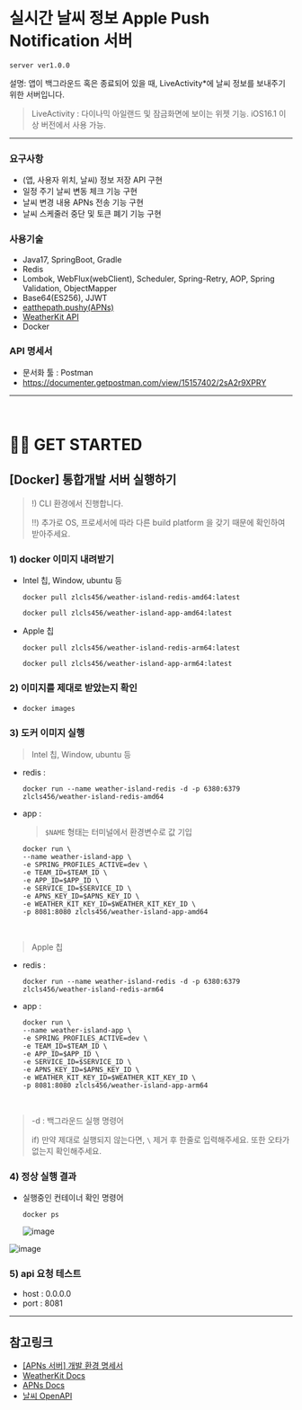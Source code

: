 # 실시간 날씨 정보 Apple Push Notification 서버

`server ver1.0.0`

설명: 앱이 백그라운드 혹은 종료되어 있을 때, LiveActivity*에 날씨 정보를 보내주기 위한 서버입니다.

> LiveActivity : 다이나믹 아일랜드 및 잠금화면에 보이는 위젯 기능. iOS16.1 이상 버전에서 사용 가능.

---


### 요구사항

- (앱, 사용자 위치, 날씨) 정보 저장 API 구현
- 일정 주기 날씨 변동 체크 기능 구현
- 날씨 변경 내용 APNs 전송 기능 구현
- 날씨 스케줄러 중단 및 토큰 폐기 기능 구현

### 사용기술

- Java17, SpringBoot, Gradle
- Redis
- Lombok, WebFlux(webClient), Scheduler, Spring-Retry, AOP, Spring Validation, ObjectMapper
- Base64(ES256), JJWT 
- [eatthepath.pushy(APNs)](https://github.com/jchambers/pushy)
- [WeatherKit API](https://developer.apple.com/documentation/weatherkitrestapi)
- Docker

### API 명세서

- 문서화 툴 : Postman
- https://documenter.getpostman.com/view/15157402/2sA2r9XPRY

---
<br>

# 🏃‍♂️ GET STARTED
  
## [Docker] 통합개발 서버 실행하기

> !) CLI 환경에서 진행합니다. 
> 
> ‼) 추가로 OS, 프로세서에 따라 다른 build platform 을 갖기 때문에 확인하여 받아주세요.

### 1) docker 이미지 내려받기

- Intel 칩, Window, ubuntu 등

  
      docker pull zlcls456/weather-island-redis-amd64:latest

      docker pull zlcls456/weather-island-app-amd64:latest
    
- Apple 칩


      docker pull zlcls456/weather-island-redis-arm64:latest

      docker pull zlcls456/weather-island-app-arm64:latest

### 2) 이미지를 제대로 받았는지 확인
  - `docker images`
 
### 3) 도커 이미지 실행

> Intel 칩, Window, ubuntu 등

- redis :

      docker run --name weather-island-redis -d -p 6380:6379 zlcls456/weather-island-redis-amd64
    
- app :
    
    > `$NAME` 형태는 터미널에서 환경변수로 값 기입     

      docker run \
      --name weather-island-app \
      -e SPRING_PROFILES_ACTIVE=dev \
      -e TEAM_ID=$TEAM_ID \
      -e APP_ID=$APP_ID \
      -e SERVICE_ID=$SERVICE_ID \
      -e APNS_KEY_ID=$APNS_KEY_ID \
      -e WEATHER_KIT_KEY_ID=$WEATHER_KIT_KEY_ID \
      -p 8081:8080 zlcls456/weather-island-app-amd64

<br>

> Apple 칩

- redis :

      docker run --name weather-island-redis -d -p 6380:6379 zlcls456/weather-island-redis-arm64

- app :

      docker run \
      --name weather-island-app \
      -e SPRING_PROFILES_ACTIVE=dev \
      -e TEAM_ID=$TEAM_ID \
      -e APP_ID=$APP_ID \
      -e SERVICE_ID=$SERVICE_ID \
      -e APNS_KEY_ID=$APNS_KEY_ID \
      -e WEATHER_KIT_KEY_ID=$WEATHER_KIT_KEY_ID \
      -p 8081:8080 zlcls456/weather-island-app-arm64

<br>

> -d : 백그라운드 실행 명령어
>
> if) 만약 제대로 실행되지 않는다면, `\` 제거 후 한줄로 입력해주세요. 또한 오타가 없는지 확인해주세요.

### 4) 정상 실행 결과

- 실행중인 컨테이너 확인 명령어

      docker ps

  ![image](https://github.com/Si-Hyeak-KANG/Weather-island_APNs_springboot-server/assets/79829085/3cb2168f-4155-4790-b987-1dc47bdd733a)

  
![image](https://github.com/Si-Hyeak-KANG/Weather-island_APNs_springboot-server/assets/79829085/85b15ca1-d487-4c51-a909-4f124b60a1da)

### 5) api 요청 테스트
  - host : 0.0.0.0
  - port : 8081

---

## 참고링크
- [[APNs 서버] 개발 환경 명세서](https://github.com/Si-Hyeak-KANG/Weather-island_APNs_springboot-server/wiki/%EA%B0%9C%EB%B0%9C%ED%99%98%EA%B2%BD%EB%AA%85%EC%84%B8%EC%84%9C)
- [WeatherKit Docs](https://developer.apple.com/documentation/weatherkitrestapi)
- [APNs Docs](https://developer.apple.com/documentation/usernotifications/setting_up_a_remote_notification_server/sending_notification_requests_to_apns)
- [날씨 OpenAPI](https://openweathermap.org/api/one-call-3#how)
